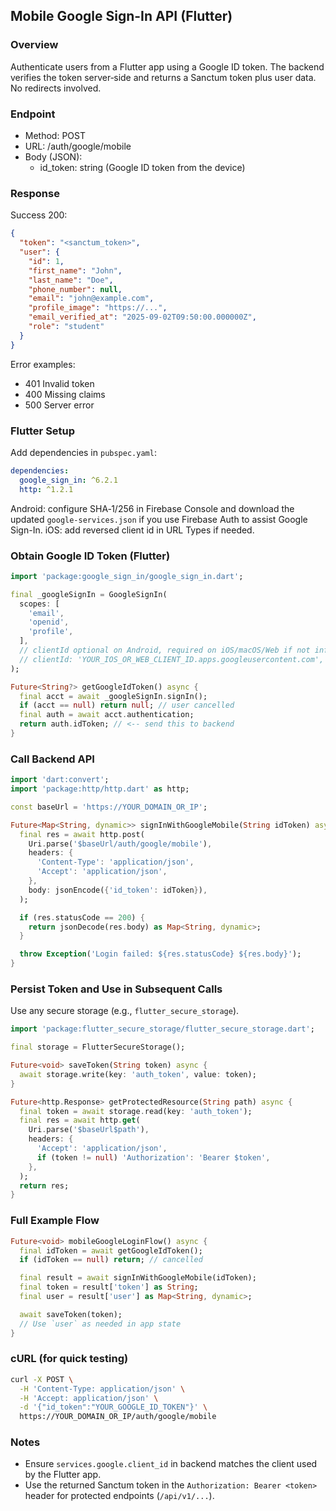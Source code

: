 ## Mobile Google Sign-In API (Flutter)

### Overview
Authenticate users from a Flutter app using a Google ID token. The backend verifies the token server‑side and returns a Sanctum token plus user data. No redirects involved.

### Endpoint
- Method: POST
- URL: /auth/google/mobile
- Body (JSON):
  - id_token: string (Google ID token from the device)

### Response
Success 200:
```json
{
  "token": "<sanctum_token>",
  "user": {
    "id": 1,
    "first_name": "John",
    "last_name": "Doe",
    "phone_number": null,
    "email": "john@example.com",
    "profile_image": "https://...",
    "email_verified_at": "2025-09-02T09:50:00.000000Z",
    "role": "student"
  }
}
```

Error examples:
- 401 Invalid token
- 400 Missing claims
- 500 Server error

### Flutter Setup
Add dependencies in `pubspec.yaml`:
```yaml
dependencies:
  google_sign_in: ^6.2.1
  http: ^1.2.1
```

Android: configure SHA‑1/256 in Firebase Console and download the updated `google-services.json` if you use Firebase Auth to assist Google Sign-In. iOS: add reversed client id in URL Types if needed.

### Obtain Google ID Token (Flutter)
```dart
import 'package:google_sign_in/google_sign_in.dart';

final _googleSignIn = GoogleSignIn(
  scopes: [
    'email',
    'openid',
    'profile',
  ],
  // clientId optional on Android, required on iOS/macOS/Web if not inferred
  // clientId: 'YOUR_IOS_OR_WEB_CLIENT_ID.apps.googleusercontent.com',
);

Future<String?> getGoogleIdToken() async {
  final acct = await _googleSignIn.signIn();
  if (acct == null) return null; // user cancelled
  final auth = await acct.authentication;
  return auth.idToken; // <-- send this to backend
}
```

### Call Backend API
```dart
import 'dart:convert';
import 'package:http/http.dart' as http;

const baseUrl = 'https://YOUR_DOMAIN_OR_IP';

Future<Map<String, dynamic>> signInWithGoogleMobile(String idToken) async {
  final res = await http.post(
    Uri.parse('$baseUrl/auth/google/mobile'),
    headers: {
      'Content-Type': 'application/json',
      'Accept': 'application/json',
    },
    body: jsonEncode({'id_token': idToken}),
  );

  if (res.statusCode == 200) {
    return jsonDecode(res.body) as Map<String, dynamic>;
  }

  throw Exception('Login failed: ${res.statusCode} ${res.body}');
}
```

### Persist Token and Use in Subsequent Calls
Use any secure storage (e.g., `flutter_secure_storage`).
```dart
import 'package:flutter_secure_storage/flutter_secure_storage.dart';

final storage = FlutterSecureStorage();

Future<void> saveToken(String token) async {
  await storage.write(key: 'auth_token', value: token);
}

Future<http.Response> getProtectedResource(String path) async {
  final token = await storage.read(key: 'auth_token');
  final res = await http.get(
    Uri.parse('$baseUrl$path'),
    headers: {
      'Accept': 'application/json',
      if (token != null) 'Authorization': 'Bearer $token',
    },
  );
  return res;
}
```

### Full Example Flow
```dart
Future<void> mobileGoogleLoginFlow() async {
  final idToken = await getGoogleIdToken();
  if (idToken == null) return; // cancelled

  final result = await signInWithGoogleMobile(idToken);
  final token = result['token'] as String;
  final user = result['user'] as Map<String, dynamic>;

  await saveToken(token);
  // Use `user` as needed in app state
}
```

### cURL (for quick testing)
```bash
curl -X POST \
  -H 'Content-Type: application/json' \
  -H 'Accept: application/json' \
  -d '{"id_token":"YOUR_GOOGLE_ID_TOKEN"}' \
  https://YOUR_DOMAIN_OR_IP/auth/google/mobile
```

### Notes
- Ensure `services.google.client_id` in backend matches the client used by the Flutter app.
- Use the returned Sanctum token in the `Authorization: Bearer <token>` header for protected endpoints (`/api/v1/...`).

